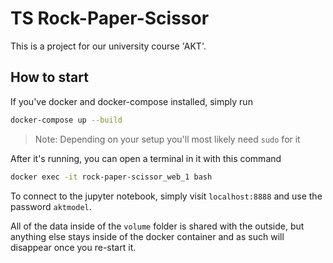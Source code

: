 # TS Rock-Paper-Scissor

This is a project for our university course 'AKT'.

## How to start

If you've docker and docker-compose installed, simply run

```sh
docker-compose up --build
```

> Note: Depending on your setup you'll most likely need `sudo` for it

After it's running, you can open a terminal in it with this command

```sh
docker exec -it rock-paper-scissor_web_1 bash
```

To connect to the jupyter notebook, simply visit `localhost:8888` and use the password `aktmodel`.

All of the data inside of the `volume` folder is shared with the outside, but anything else stays
inside of the docker container and as such will disappear once you re-start it.

